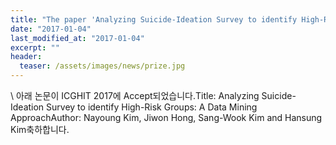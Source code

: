```yaml
---
title: "The paper 'Analyzing Suicide-Ideation Survey to identify High-Risk Groups: A Data Mining Approach' has been accepted in ICGHIT 2017"
date: "2017-01-04"
last_modified_at: "2017-01-04"
excerpt: ""
header:
  teaser: /assets/images/news/prize.jpg
---
```

\\
아래 논문이 ICGHIT 2017에 Accept되었습니다.Title: Analyzing Suicide-Ideation Survey to identify High-Risk Groups: A Data Mining ApproachAuthor: Nayoung Kim, Jiwon Hong, Sang-Wook Kim and Hansung Kim축하합니다.